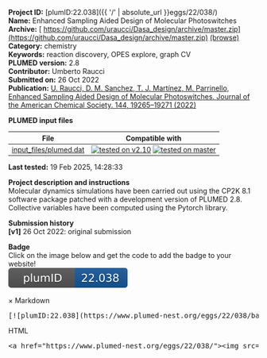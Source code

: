 **Project ID:** [plumID:22.038]({{ '/' | absolute_url }}eggs/22/038/)  
**Name:**  Enhanced Sampling Aided Design of Molecular Photoswitches  
**Archive:** [ https://github.com/uraucci/Dasa_design/archive/master.zip](https://github.com/uraucci/Dasa_design/archive/master.zip) [(browse)](https://github.com/uraucci/Dasa_design/tree/master)  
**Category:**  chemistry  
**Keywords:**  reaction discovery, OPES explore, graph CV  
**PLUMED version:**  2.8  
**Contributor:**  Umberto Raucci  
**Submitted on:** 26 Oct 2022  
**Publication:** [U. Raucci, D. M. Sanchez, T. J. Martínez, M. Parrinello, Enhanced Sampling Aided Design of Molecular Photoswitches. Journal of the American Chemical Society. 144, 19265–19271 (2022)](http://dx.doi.org/10.1021/jacs.2c04419)  
  
**PLUMED input files**  
  
| File     | Compatible with |  
|:--------:|:--------:|  
| [input_files/plumed.dat](./data/input_files/plumed.dat.md) |  [![tested on v2.10](https://img.shields.io/badge/v2.10-passing-green.svg)](data/input_files/plumed.dat.plumed.stderr) [![tested on master](https://img.shields.io/badge/master-passing-green.svg)](data/input_files/plumed.dat.plumed_master.stderr) |  
  
**Last tested:**  19 Feb 2025, 14:28:33
  
**Project description and instructions**  
Molecular dynamics simulations have been carried out using the CP2K 8.1 software package patched with a development version of PLUMED 2.8. Collective variables have been computed using the Pytorch library. 

  
**Submission history**  
**[v1]** 26 Oct 2022: original submission  
  
**Badge**  
Click on the image below and get the code to add the badge to your website!  
<img src="./badge.svg" alt="plumeDnest:22.038" id="myBtn" class="badge">
<div id="myModal" class="modal">
  <div class="modal-content">
    <span class="close">&times;</span>
    Markdown<pre>[![plumID:22.038](https://www.plumed-nest.org/eggs/22/038/badge.svg)](https://www.plumed-nest.org/eggs/22/038/)</pre>
    HTML<pre>&lt;a href="https://www.plumed-nest.org/eggs/22/038/"&gt;&lt;img src="https://www.plumed-nest.org/eggs/22/038/badge.svg" alt="plumID:22.038"&gt;&lt;/a&gt;</pre>
  </div>
</div>
